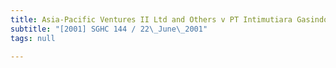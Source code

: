 ```yaml
---
title: Asia-Pacific Ventures II Ltd and Others v PT Intimutiara Gasindo and Others
subtitle: "[2001] SGHC 144 / 22\_June\_2001"
tags: null

---
```


